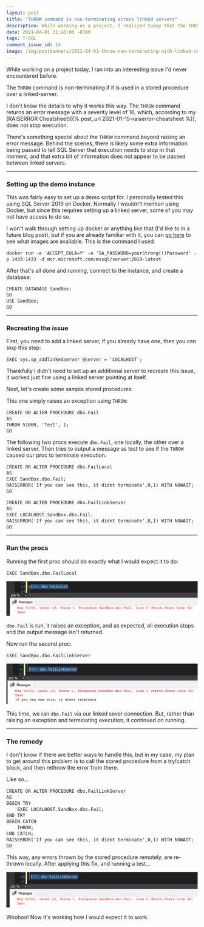 ```yaml
---
layout: post
title: "THROW command is non-terminating across linked servers"
description: While working on a project, I realized today that the THROW command is non-terminating if returned by a stored procedure executed over a linked-server.
date: 2021-04-01 21:20:00 -0700
tags: T-SQL
comment_issue_id: 14
image: /img/postbanners/2021-04-01-throw-non-terminating-with-linked-server.png
---
```


While working on a project today, I ran into an interesting issue I'd never encountered before.

The `THROW` command is non-terminating if it is used in a stored procedure over a linked-server.

I don't know the details to why it works this way. The `THROW` command returns an error message with a severity level of 16, which, according to my [RAISERROR Cheatsheet]({% post_url 2021-01-15-raiserror-cheatsheet %}), does not stop execution.

There's something special about the `THROW` command beyond raising an error message. Behind the scenes, there is likely some extra information being passed to tell SQL Server that execution needs to stop in that moment, and that extra bit of information does not appear to be passed between linked servers.

---

### Setting up the demo instance

This was fairly easy to set up a demo script for. I personally tested this using SQL Server 2019 on Docker. Normally I wouldn't mention using Docker, but since this requires setting up a linked server, some of you may not have access to do so.

I won't walk through setting up docker or anything like that (I'd like to in a future blog post), but if you are already familiar with it, you can [go here](https://hub.docker.com/_/microsoft-mssql-server) to see what images are available. This is the command I used:

```plaintext
docker run -e 'ACCEPT_EULA=Y' -e 'SA_PASSWORD=yourStrong(!)Password' -p 1433:1433 -d mcr.microsoft.com/mssql/server:2019-latest
```

After that's all done and running, connect to the instance, and create a database:

```tsql
CREATE DATABASE SandBox;
GO
USE SandBox;
GO
```

---

### Recreating the issue

First, you need to add a linked server, if you already have one, then you can skip this step:

```tsql
EXEC sys.sp_addlinkedserver @server = 'LOCALHOST';
```

Thankfully I didn't need to set up an additional server to recreate this issue, it worked just fine using a linked server pointing at itself.

Next, let's create some sample stored procedures:

This one simply raises an exception using `THROW`:

```tsql
CREATE OR ALTER PROCEDURE dbo.Fail
AS
THROW 51000, 'Test', 1;
GO
```

The following two procs execute `dbo.Fail`, one locally, the other over a linked server. Then tries to output a message as test to see if the `THROW` caused our proc to terminate execution.

```tsql
CREATE OR ALTER PROCEDURE dbo.FailLocal
AS
EXEC SandBox.dbo.Fail;
RAISERROR('If you can see this, it didnt terminate',0,1) WITH NOWAIT;
GO
```

```tsql
CREATE OR ALTER PROCEDURE dbo.FailLinkServer
AS
EXEC LOCALHOST.SandBox.dbo.Fail;
RAISERROR('If you can see this, it didnt terminate',0,1) WITH NOWAIT;
GO
```

---

### Run the procs

Running the first proc should do exactly what I would expect it to do:

```tsql
EXEC SandBox.dbo.FailLocal
```

![image-20210401210959249](/img/throwlinkserver/image-20210401210959249.png)

`dbo.Fail` is run, it raises an exception, and as expected, all execution stops and the output message isn't returned.

Now run the second proc:

```tsql
EXEC SandBox.dbo.FailLinkServer
```

![image-20210401211337097](/img/throwlinkserver/image-20210401211207777.png)

This time, we ran `dbo.Fail` via our linked sever connection. But, rather than raising an exception and terminating execution, it continued on running.

---

### The remedy

I don't know if there are better ways to handle this, but in my case, my plan to get around this problem is to call the stored procedure from a try/catch block, and then rethrow the error from there.

Like so...

```tsql
CREATE OR ALTER PROCEDURE dbo.FailLinkServer
AS
BEGIN TRY
    EXEC LOCALHOST.SandBox.dbo.Fail;
END TRY
BEGIN CATCH
    THROW;
END CATCH;
RAISERROR('If you can see this, it didnt terminate',0,1) WITH NOWAIT;
GO
```

This way, any errors thrown by the stored procedure remotely, are re-thrown locally. After applying this fix, and running a test...

![image-20210401211758133](/img/throwlinkserver/image-20210401211758133.png)

Woohoo! Now it's working how I would expect it to work.